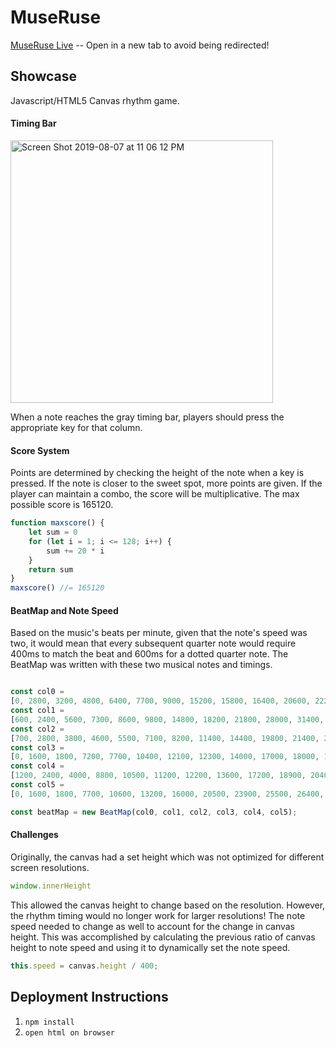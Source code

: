 

# MuseRuse

[MuseRuse Live](https://museruse.live) -- Open in a new tab to avoid being redirected!

## Showcase

Javascript/HTML5 Canvas rhythm game.

#### Timing Bar

<img width="420" alt="Screen Shot 2019-08-07 at 11 06 12 PM" src="https://user-images.githubusercontent.com/49211034/62679014-fe41b580-b967-11e9-98e7-af87c2de9ecf.png">

When a note reaches the gray timing bar, players should press the appropriate key for that column.

#### Score System

Points are determined by checking the height of the note when a key is pressed. If the note is closer to the sweet spot, more points are given. If the player can maintain a combo, the score will be multiplicative. The max possible score is 165120.

```js
function maxscore() {
    let sum = 0
    for (let i = 1; i <= 128; i++) {
        sum += 20 * i
    }
    return sum
} 
maxscore() //= 165120
```


#### BeatMap and Note Speed

Based on the music's beats per minute, given that the note's speed was two, it would mean that every subsequent quarter note would require 400ms to match the beat and 600ms for a dotted quarter note. The BeatMap was written with these two musical notes and timings.

```js

const col0 =
[0, 2800, 3200, 4800, 6400, 7700, 9000, 15200, 15800, 16400, 20600, 22200, 23000, 28400, 29000, 33200, 36600, 40400, 40800, 45200, 48700]
const col1 =
[600, 2400, 5600, 7300, 8600, 9800, 14800, 18200, 21800, 28000, 31400, 31800, 32800, 34600, 35000, 36000, 39800, 43600, 45400]
const col2 =
[700, 2800, 3800, 4600, 5500, 7100, 8200, 11400, 14400, 19800, 21400, 23600, 27600, 32200, 33200, 35400, 36600, 39400, 42000, 43800, 45800]
const col3 =
[0, 1600, 1800, 7200, 7700, 10400, 12100, 12300, 14000, 17000, 18000, 18800, 19000, 23700, 24800, 27200, 31400, 31800, 32800, 34600, 35000, 36000, 37800, 39000, 42200, 44200, 46400, 48300]
const col4 =
[1200, 2400, 4000, 8800, 10500, 11200, 12200, 13600, 17200, 18900, 20400, 23800, 24600, 25400, 25600, 26800, 32200, 35400, 37400, 38900, 42600, 44600, 46200]
const col5 =
[0, 1600, 1800, 7700, 10600, 13200, 16000, 20500, 23900, 25500, 26400, 29200, 37000, 41400, 43000, 47900]

const beatMap = new BeatMap(col0, col1, col2, col3, col4, col5);
```

#### Challenges

Originally, the canvas had a set height which was not optimized for different screen resolutions. 

```js 
window.innerHeight
```

This allowed the canvas height to change based on the resolution. However, the rhythm timing would no longer work for larger resolutions! The note speed needed to change as well to account for the change in canvas height. This was accomplished by calculating the previous ratio of canvas height to note speed and using it to dynamically set the note speed.

```js
this.speed = canvas.height / 400;
```

## Deployment Instructions

1. `npm install`
2. `open html on browser`